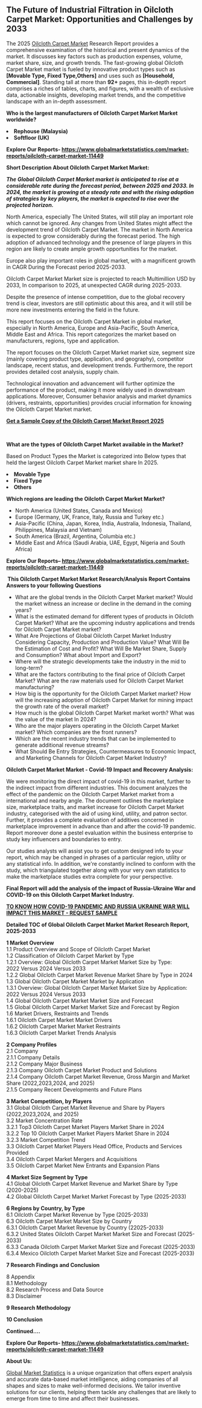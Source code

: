 <h2><strong>The Future of Industrial Filtration in Oilcloth Carpet Market: Opportunities and Challenges by 2033</strong></h2><p>The 2025 <a href="https://www.globalmarketstatistics.com/market-reports/oilcloth-carpet-market-11449">Oilcloth Carpet Market</a> Research Report provides a comprehensive examination of the historical and present dynamics of the market. It discusses key factors such as production expenses, volume, market share, size, and growth trends. The fast-growing global Oilcloth Carpet Market market is fueled by innovative product types such as <strong>[Movable Type, Fixed Type,Others]</strong> and uses such as <strong>[Household, Commercial]</strong>. Standing tall at more than <strong>92+</strong> pages, this in-depth report comprises a riches of tables, charts, and figures, with a wealth of exclusive data, actionable insights, developing market trends, and the competitive landscape with an in-depth assessment.</p><p><strong>Who is the largest manufacturers of Oilcloth Carpet Market Market worldwide?</strong></p><p><strong><li>Rephouse (Malaysia)<li>Softfloor (UK)</strong></p><p><strong>Explore Our Reports-&nbsp;<a href="https://wordhtml.com/">https://www.globalmarketstatistics.com/market-reports/oilcloth-carpet-market-11449</a></strong></p><p><strong>Short Description About Oilcloth Carpet Market Market:</strong></p><p><strong><em>The Global Oilcloth Carpet Market market is anticipated to rise at a considerable rate during the forecast period, between 2025 and 2033. In 2024, the market is growing at a steady rate and with the rising adoption of strategies by key players, the market is expected to rise over the projected horizon.</em></strong></p><p>North America, especially The United States, will still play an important role which cannot be ignored. Any changes from United States might affect the development trend of Oilcloth Carpet Market. The market in North America is expected to grow considerably during the forecast period. The high adoption of advanced technology and the presence of large players in this region are likely to create ample growth opportunities for the market.</p><p>Europe also play important roles in global market, with a magnificent growth in CAGR During the Forecast period 2025-2033.</p><p>Oilcloth Carpet Market Market size is projected to reach Multimillion USD by 2033, In comparison to 2025, at unexpected CAGR during 2025-2033.</p><p>Despite the presence of intense competition, due to the global recovery trend is clear, investors are still optimistic about this area, and it will still be more new investments entering the field in the future.</p><p>This report focuses on the Oilcloth Carpet Market in global market, especially in North America, Europe and Asia-Pacific, South America, Middle East and Africa. This report categorizes the market based on manufacturers, regions, type and application.</p><p>The report focuses on the Oilcloth Carpet Market market size, segment size (mainly covering product type, application, and geography), competitor landscape, recent status, and development trends. Furthermore, the report provides detailed cost analysis, supply chain.</p><p>Technological innovation and advancement will further optimize the performance of the product, making it more widely used in downstream applications. Moreover, Consumer behavior analysis and market dynamics (drivers, restraints, opportunities) provides crucial information for knowing the Oilcloth Carpet Market market.</p><p><strong><a href="https://www.globalmarketstatistics.com/market-reports/oilcloth-carpet-market-11449">Get a Sample Copy of the Oilcloth Carpet Market Report 2025</a></strong></p><p>&nbsp;</p><p><strong>What are the types of Oilcloth Carpet Market available in the Market?</strong></p><p>Based on Product Types the Market is categorized into Below types that held the largest Oilcloth Carpet Market market share In 2025.</p><p><strong><li>Movable Type<li>Fixed Type<li>Others</strong></p><p><strong>Which regions are leading the Oilcloth Carpet Market Market?</strong></p><ul><li>North America (United States, Canada and Mexico)</li><li>Europe (Germany, UK, France, Italy, Russia and Turkey etc.)</li><li>Asia-Pacific (China, Japan, Korea, India, Australia, Indonesia, Thailand, Philippines, Malaysia and Vietnam)</li><li>South America (Brazil, Argentina, Columbia etc.)</li><li>Middle East and Africa (Saudi Arabia, UAE, Egypt, Nigeria and South Africa)</li></ul><p><strong>Explore Our Reports&ndash;&nbsp;<a href="https://www.globalmarketstatistics.com/market-reports/oilcloth-carpet-market-11449">https://www.globalmarketstatistics.com/market-reports/oilcloth-carpet-market-11449</a></strong></p><p><strong>&nbsp;This Oilcloth Carpet Market Market Research/Analysis Report Contains Answers to your following Questions</strong></p><ul><li>What are the global trends in the Oilcloth Carpet Market market? Would the market witness an increase or decline in the demand in the coming years?</li><li>What is the estimated demand for different types of products in Oilcloth Carpet Market? What are the upcoming industry applications and trends for Oilcloth Carpet Market market?</li><li>What Are Projections of Global Oilcloth Carpet Market Industry Considering Capacity, Production and Production Value? What Will Be the Estimation of Cost and Profit? What Will Be Market Share, Supply and Consumption? What about Import and Export?</li><li>Where will the strategic developments take the industry in the mid to long-term?</li><li>What are the factors contributing to the final price of Oilcloth Carpet Market? What are the raw materials used for Oilcloth Carpet Market manufacturing?</li><li>How big is the opportunity for the Oilcloth Carpet Market market? How will the increasing adoption of Oilcloth Carpet Market for mining impact the growth rate of the overall market?</li><li>How much is the global Oilcloth Carpet Market market worth? What was the value of the market In 2024?</li><li>Who are the major players operating in the Oilcloth Carpet Market market? Which companies are the front runners?</li><li>Which are the recent industry trends that can be implemented to generate additional revenue streams?</li><li>What Should Be Entry Strategies, Countermeasures to Economic Impact, and Marketing Channels for Oilcloth Carpet Market Industry?</li></ul><p><strong>Oilcloth Carpet Market Market - Covid-19 Impact and Recovery Analysis:</strong></p><p>We were monitoring the direct impact of covid-19 in this market, further to the indirect impact from different industries. This document analyzes the effect of the pandemic on the Oilcloth Carpet Market market from a international and nearby angle. The document outlines the marketplace size, marketplace traits, and market increase for Oilcloth Carpet Market industry, categorised with the aid of using kind, utility, and patron sector. Further, it provides a complete evaluation of additives concerned in marketplace improvement in advance than and after the covid-19 pandemic. Report moreover done a pestel evaluation within the business enterprise to study key influencers and boundaries to entry.</p><p>Our studies analysts will assist you to get custom designed info to your report, which may be changed in phrases of a particular region, utility or any statistical info. In addition, we're constantly inclined to conform with the study, which triangulated together along with your very own statistics to make the marketplace studies extra complete for your perspective.</p><p><strong>Final Report will add the analysis of the impact of Russia-Ukraine War and COVID-19 on this Oilcloth Carpet Market Industry.</strong></p><p><strong><a href="https://www.globalmarketstatistics.com/market-reports/oilcloth-carpet-market-11449">TO KNOW HOW COVID-19 PANDEMIC AND RUSSIA UKRAINE WAR WILL IMPACT THIS MARKET - REQUEST SAMPLE</a></strong></p><p><strong>Detailed TOC of Global Oilcloth Carpet Market Market Research Report, 2025-2033</strong></p><p><strong>1 Market Overview</strong><br /> 1.1 Product Overview and Scope of Oilcloth Carpet Market<br /> 1.2 Classification of Oilcloth Carpet Market by Type<br /> 1.2.1 Overview: Global Oilcloth Carpet Market Market Size by Type: 2022&nbsp;Versus 2024 Versus 2033<br /> 1.2.2 Global Oilcloth Carpet Market Revenue Market Share by Type in 2024<br /> 1.3 Global Oilcloth Carpet Market Market by Application<br /> 1.3.1 Overview: Global Oilcloth Carpet Market Market Size by Application: 2022&nbsp;Versus 2024 Versus 2033<br /> 1.4 Global Oilcloth Carpet Market Market Size and Forecast<br /> 1.5 Global Oilcloth Carpet Market Market Size and Forecast by Region<br /> 1.6 Market Drivers, Restraints and Trends<br /> 1.6.1 Oilcloth Carpet Market Market Drivers<br /> 1.6.2 Oilcloth Carpet Market Market Restraints<br /> 1.6.3 Oilcloth Carpet Market Trends Analysis</p><p><strong>2 Company Profiles</strong><br /> 2.1 Company<br /> 2.1.1 Company Details<br /> 2.1.2 Company Major Business<br /> 2.1.3 Company Oilcloth Carpet Market Product and Solutions<br /> 2.1.4 Company Oilcloth Carpet Market Revenue, Gross Margin and Market Share (2022,2023,2024, and 2025)<br /> 2.1.5 Company Recent Developments and Future Plans</p><p><strong>3 Market Competition, by Players</strong><br /> 3.1 Global Oilcloth Carpet Market Revenue and Share by Players (2022,2023,2024, and 2025)<br /> 3.2 Market Concentration Rate<br /> 3.2.1 Top3 Oilcloth Carpet Market Players Market Share in 2024<br /> 3.2.2 Top 10 Oilcloth Carpet Market Players Market Share in 2024<br /> 3.2.3 Market Competition Trend<br /> 3.3 Oilcloth Carpet Market Players Head Office, Products and Services Provided<br /> 3.4 Oilcloth Carpet Market Mergers and Acquisitions<br /> 3.5 Oilcloth Carpet Market New Entrants and Expansion Plans</p><p><strong>4 Market Size Segment by Type</strong><br /> 4.1 Global Oilcloth Carpet Market Revenue and Market Share by Type (2020-2025)<br /> 4.2 Global Oilcloth Carpet Market Market Forecast by Type (2025-2033)</p><p><strong>6 Regions by Country, by Type</strong><br /> 6.1 Oilcloth Carpet Market Revenue by Type (2025-2033)<br /> 6.3 Oilcloth Carpet Market Market Size by Country<br /> 6.3.1 Oilcloth Carpet Market Revenue by Country (22025-2033)<br /> 6.3.2 United States Oilcloth Carpet Market Market Size and Forecast (2025-2033)<br /> 6.3.3 Canada Oilcloth Carpet Market Market Size and Forecast (2025-2033)<br /> 6.3.4 Mexico Oilcloth Carpet Market Market Size and Forecast (2025-2033)</p><p><strong>7 Research Findings and Conclusion</strong></p><p>8 Appendix<br /> 8.1 Methodology<br /> 8.2 Research Process and Data Source<br /> 8.3 Disclaimer</p><p><strong>9 Research Methodology</strong></p><p><strong>10 Conclusion</strong></p><p><strong>Continued&hellip;.</strong></p><p><strong>Explore Our Reports-&nbsp;<a href="Oilcloth Carpet Market">https://www.globalmarketstatistics.com/market-reports/oilcloth-carpet-market-11449</a></strong></p><p><strong>About Us:</strong></p><p><a href="https://www.globalmarketstatistics.com/">Global Market Statistics</a>&nbsp;is a unique organization that offers expert analysis and accurate data-based market intelligence, aiding companies of all shapes and sizes to make well-informed decisions. We tailor inventive solutions for our clients, helping them tackle any challenges that are likely to emerge from time to time and affect their businesses.</p><p>&nbsp;</p>

